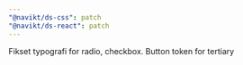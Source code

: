 ```yaml
---
"@navikt/ds-css": patch
"@navikt/ds-react": patch
---
```


Fikset typografi for radio, checkbox. Button token for tertiary

